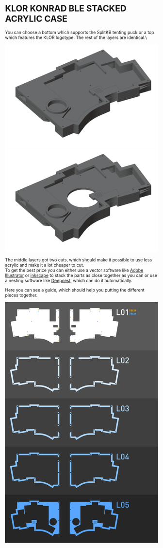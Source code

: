 # KLOR KONRAD BLE STACKED ACRYLIC CASE

You can choose a bottom which supports the SplitKB tenting puck or a top which features the KLOR logotype. The rest of the layers are identical.\

![konrad bluetooth](/case/docs/images/konrad_acryl_ble.png)
![konrad bluetooth puck](/case/docs/images/konrad_acryl_ble_puck.png)


The middle layers got two cuts, which should make it possible to use less acrylic and make it a lot cheaper to cut.\
To get the best price you can either use a vector software like [Adobe Illustrator](https://www.adobe.com/products/illustrator.html) or [inkscape](https://inkscape.org/) to stack the parts as close together as you can or use a nesting software like [Deepnest](https://deepnest.io/), which can do it automatically.

Here you can see a guide, which should help you putting the different pieces together.

![Konrad Puzzleguide](docs/KLOR_konrad_ble_puzzleguide.svg)